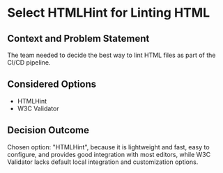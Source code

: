 # Select HTMLHint for Linting HTML

## Context and Problem Statement

The team needed to decide the best way to lint HTML files as part of the CI/CD pipeline.
## Considered Options

* HTMLHint
* W3C Validator

## Decision Outcome

Chosen option: "HTMLHint", because it is lightweight and fast, easy to configure, and provides good integration with most editors, while W3C Validator lacks default local integration and customization options.
